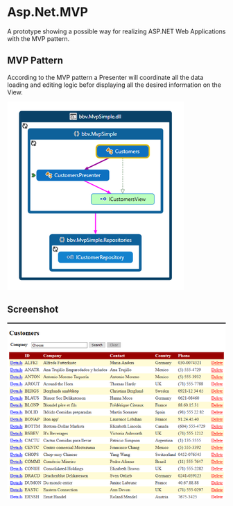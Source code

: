Asp.Net.MVP
===========

A prototype showing a possible way for realizing ASP.NET Web Applications with the MVP pattern.

MVP Pattern
-----------

According to the MVP pattern a Presenter will coordinate all the data loading and editing logic befor displaying all the desired information on the View.

![CodeMap](./doc/CodeMap.png)


Screenshot
-----------

![Screenshot](./doc/Screenshot.png)